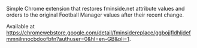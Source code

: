 Simple Chrome extension that restores fminside.net attribute values and orders to the original Football Manager values after their recent change.

Available at https://chromewebstore.google.com/detail/fminsidereplace/ggbojjfldhljdefmmnjlnnocbdoofbfn?authuser=0&hl=en-GB&pli=1.
